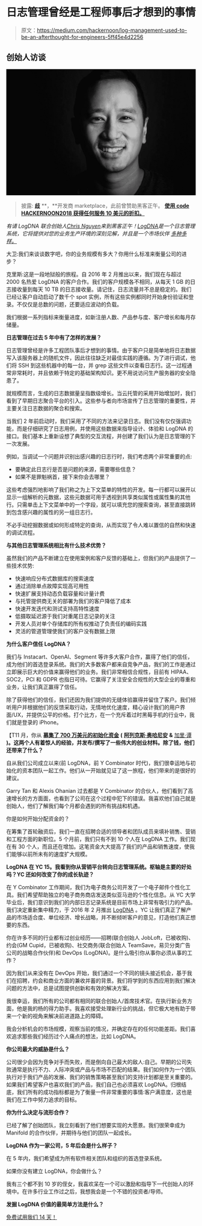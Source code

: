 # 日志管理曾经是工程师事后才想到的事情

> 原文：<https://medium.com/hackernoon/log-management-used-to-be-an-afterthought-for-engineers-5ff45e4d2256>

## 创始人访谈

![](img/329623e21cbaf521a93b6385a9ed2511.png)

> 披露: [**歧**](https://bit.ly/2lk2sCG) **，**开发商 marketplace，此前曾赞助黑客正午。 [**使用 code HACKERNOON2018 获得任何服务 10 美元的折扣。**](https://bit.ly/2lk2sCG)

*有请 LogDNA 联合创始人*[*Chris Nguyen*](https://www.linkedin.com/in/christophernguyen/)*来到黑客正午！*[*LogDNA*](https://bit.ly/2tr8WTX)*是一个日志管理系统，它将提供对您的业务生产环境的深刻见解，并且是一个市场伙伴* [*多种多样。*](http://bit.ly/2LVXiI3)

大卫:我们来谈谈数字吧，你的业务规模有多大？你用什么标准来衡量公司的进步？

克里斯:这是一段地狱般的旅程。自 2016 年 2 月推出以来，我们现在与超过 2000 名热爱 LogDNA 的客户合作。我们的客户规模各不相同，从每天 1 GB 的日志接收量到每天 10 TB 的日志接收量。请记住，日志流量并不总是稳定的。我们已经让客户自动启动了数千个 spot 实例，所有这些实例都同时开始身份验证和登录。不仅仅是总数的问题，还要适应波动的负载。

我们根据一系列指标来衡量进度，如新注册人数、产品参与度、客户增长和每月存储量。

**日志管理在过去 5 年中有了怎样的发展？**

日志管理曾经是许多工程团队事后才想到的事情。由于客户只是简单地将日志数据写入该服务器上的随机文件，因此往往缺乏对最佳实践的遵循。为了进行调试，他们将 SSH 到这些机器中的每一台，并 grep 这些文件以查看日志行。这一过程通常非常耗时，并且依赖于特定的基础架构知识。更不用说访问生产服务器的安全隐患了。

就规模而言，生成的日志数据量呈指数级增长。当云托管的采用开始增加时，我们看到了早期日志聚合平台的引入。这些参与者向市场宣传了日志管理的重要性，并主要关注日志数据的聚合和搜索。

当我们 2 年前启动时，我们采用了不同的方法来记录日志。我们没有仅仅强调功能，而是仔细研究了日志用例，并使用这些数据来指导设计、体验和 LogDNA 的接口。我们基本上重新设想了典型的交互流程，并创建了我们认为是日志管理的下一次发展。

例如，当调试一个问题并识别出感兴趣的日志行时，我们考虑两个非常重要的点:

*   要确定此日志行是否是问题的来源，需要哪些信息？
*   如果不是罪魁祸首，接下来你会去哪里？

这些考虑强烈地影响了我们称之为上下文菜单的特性的开发。每一行都可以展开以显示一组解析的元数据，这些元数据可用于透视到共享类似属性或属性集的其他行。只需单击上下文菜单中的一个字段，就可以填充您的搜索查询，甚至直接跳转到包含感兴趣的属性的另一组日志行。

不必手动挖掘数据或如何形成特定的查询，从而实现了令人难以置信的自然和快速的调试流程。

**与其他日志管理系统相比有什么技术优势？**

虽然我们的产品不断建立在使用案例和客户反馈的基础上，但我们的产品提供了一些技术优势:

*   快速响应分布式数据库的搜索速度
*   通过消除单点故障实现高可用性
*   快速扩展支持动态负载容量和计量计费
*   与托管提供商无关的部署为我们的客户降低了成本
*   快速开发迭代和测试支持高特性速度
*   低摄取延迟源于我们对重尾日志记录的关注
*   开发人员对单个存储库的所有权推动了负责任的编码实践
*   灵活的管道管理使我们的客户没有数据上限

**为什么客户信任 LogDNA？**

我们与 Instacart、OpenAI、Segment 等许多大客户合作，赢得了他们的信任，成为他们的首选登录系统。我们的大多数客户都来自竞争产品，我们的工作是通过立即展示巨大的价值来赢得他们的业务。我们非常相信合规性，目前有 HIPAA、SOC2，PCI 和 GDPR 也指日可待。它赢得了关注安全合规性的大型企业的尊重和业务，让我们真正赢得了信任。

除了获得他们的信任，我们还因为我们提供的无缝体验赢得并留住了客户。我们倾听用户并根据他们的反馈采取行动，无情地优化速度，精心设计我们的用户界面/UX，并提供公平的价格。打个比方，在一个充斥着过时黑莓手机的行业中，我们就是登录的 iPhone。

【T11 月，你从 [**募集了 700 万美元的初始化资金**](https://initialized.com/) **(** [**阿列克斯·奥哈尼安**](https://medium.com/u/16dda160d8d5?source=post_page-----5ff45e4d2256--------------------------------) **&** [加里·谭](https://medium.com/u/f455e8ea861d?source=post_page-----5ff45e4d2256--------------------------------) **)。这两个人有着惊人的经验，并发布/撰写了一些伟大的创业材料。除了钱，他们还带来了什么？**

自从我们公司成立以来(前 LogDNA，前 Y Combinator 时代)，我们很幸运地与初始化的资本团队一起工作。他们从一开始就见证了这一旅程，他们带来的是很好的建议。

Garry Tan 和 Alexis Ohanian 过去都是 Y Combinator 的合伙人，他们看到了高速增长的方方面面，也看到了公司在这个过程中犯下的错误。我喜欢他们自己就是创始人，他们了解我们每个月都会遇到的所有挑战和机遇。

你是如何开始分配资金的？

在筹集了首轮融资后，我们一直在招聘合适的领导者和团队成员来填补销售、营销和工程方面的新职位。5 个月前，我们只有不到 10 个人在 LogDNA 工作。我们现在有 30 个人，而且还在增加。这笔资金大大提高了我们的产品和销售速度，使我们能够以前所未有的速度扩大规模。

**LogDNA 在 YC 15。我看到你从营销平台转向日志管理系统。枢轴是主要的好处吗？YC 还如何改变了你的成长轨迹？**

在 Y Combinator 工作期间，我们为电子商务公司开发了一个电子邮件个性化工具。我们希望帮助独立的电子商务商店发送类似亚马逊的个性化信息。从 YC 大学毕业后，我们意识到我们的内部日志记录系统是目前市场上非常有吸引力的产品。我们决定重新集中精力，于 2016 年 2 月推出 [LogDNA](https://bit.ly/2tr8WTX) 。YC 让我们真正了解产品的市场适合度、单位经济、增长战略，并不断倾听客户的意见，打造他们真正想要的东西。

你在许多不同的行业都有过创业经历——招聘(联合创始人 JobLoft，已被收购)、约会(GM Cupid，已被收购)、社交商务(联合创始人 TeamSave，易贝分类广告公司的战略合作伙伴)和 DevOps (LogDNA)。是什么吸引你从事你必须从事的工作？

因为我们从来没有在 DevOps 开始，我们通过一个不同的镜头接近机会，基于我们在招聘，约会和商业方面的兼收并蓄的背景。我们将学到的东西应用到我们解决问题的方法中，总是试图提供创新和有效的解决方案。

我很幸运，我们所有的公司都有相同的联合创始人/首席技术官。在执行新业务方面，他是我的杨的得力助手。我喜欢接受处理新行业的挑战，但它极大地有助于带来一个新的视角来解决前进道路上的障碍。

我会分析机会的市场规模，观察当前的情况，并确定存在的任何功能差距。我们喜欢追求那些我们经历过个人痛点的想法，比如 LogDNA。

**你公司最大的威胁是什么？**

公司很少会因为竞争对手而失败，而是倒向自己最大的敌人:自己。早期的公司失败通常是执行不力、人际冲突或产品与市场不匹配的结果。我们如何作为一个团队执行对于我们产品的发展、我们的销售策略甚至我们的支持计划都是至关重要的。如果我们希望客户也喜欢我们的产品，我们自己也必须喜欢 LogDNA。归根结底，我们所有的成功指标都是为了衡量一件非常重要的事情:客户满意度，这也是我们在工作中努力追求的目标。

**你为什么决定与流形合作？**

已经了解了创始团队，我立刻看到了他们想要实现的大愿景。我们很荣幸成为 Manifold 的合作伙伴，并期待与他们的团队一起成长。

**LogDNA 作为一家公司，5 年后会是什么样子？**

在 5 年内，我们希望成为所有软件相关团队和组织的首选登录系统。

如果你没有建立 LogDNA，你会做什么？

我有三个都不到 10 岁的侄女，我喜欢呆在一个可以激励和指导下一代创始人的环境中。在许多行业工作过之后，我想我会是一个不错的投资者/导师。

**发掘 LogDNA 价值的最简单方法是什么？**

[免费试用我们 14 天！](https://bit.ly/2tr8WTX)
